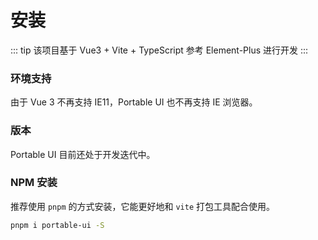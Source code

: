 # 安装

::: tip
该项目基于 Vue3 + Vite + TypeScript 参考 Element-Plus 进行开发
:::

### 环境支持

由于 Vue 3 不再支持 IE11，Portable UI 也不再支持 IE 浏览器。

### 版本

Portable UI 目前还处于开发迭代中。

### NPM 安装

推荐使用 `pnpm` 的方式安装，它能更好地和 `vite` 打包工具配合使用。

```bash
pnpm i portable-ui -S
```
